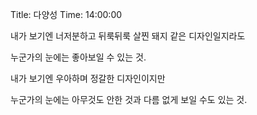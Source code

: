 Title: 다양성
Time: 14:00:00

내가 보기엔 너저분하고 뒤룩뒤룩 살찐 돼지 같은 디자인일지라도

누군가의 눈에는 좋아보일 수 있는 것.

내가 보기엔 우아하며 정갈한 디자인이지만

누군가의 눈에는 아무것도 안한 것과 다름 없게 보일 수도 있는 것.

